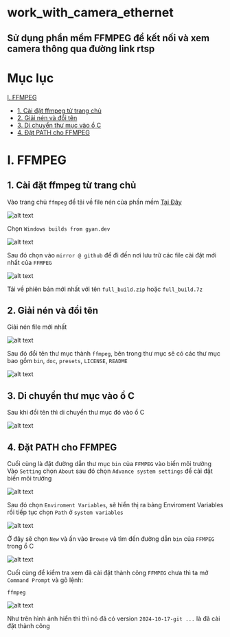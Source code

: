 # work_with_camera_ethernet
## Sử dụng phần mềm FFMPEG để kết nối và xem camera thông qua đường link rtsp  

# Mục lục
[I. FFMPEG](#i-FFMPEG)
- [1. Cài đặt ffmpeg từ trang chủ](#1-cài-đặt-ffmpeg-từ-trang-chủ)
- [2. Giải nén và đổi tên](#2-giải-nén-và-đổi-tên)
- [3. Di chuyển thư mục vào ổ C](#3-Di-chuyển-thư-mục-vào-ổ-C)
- [4. Đặt PATH cho FFMPEG](#4-Đặt-PATH-cho-FFMPEG)

# I. FFMPEG

## 1. Cài đặt ffmpeg từ trang chủ
Vào trang chủ `ffmpeg` để tải về file nén của phần mềm [Tại Đây](https://ffmpeg.org/download.html)  

![alt text](image/image-1.png)

Chọn `Windows builds from gyan.dev`  

![alt text](image/git_master_builds.png)  

Sau đó chọn vào `mirror @ github` để đi đến nơi lưu trữ các file cài đặt mới nhất của `FFMPEG`  

![alt text](image/ffmpeg_git_2024-10-17.png)  

Tải về phiên bản mới nhất với tên `full_build.zip` hoặc `full_build.7z`  

## 2. Giải nén và đổi tên 

Giải nén file mới nhất  

![alt text](image/extrac_ffmpeg.png)  

Sau đó đổi tên thư mục thành `ffmpeg`, bên trong thư mục sẽ có các thư mục bao gồm `bin`, `doc`, `presets`, `LICENSE`, `README`  

![alt text](image/change_name_folder.png)  

## 3. Di chuyển thư mục vào ổ C

Sau khi đổi tên thì di chuyển thư mục đó vào ổ C  

![alt text](image/move_to_C.png)  

## 4. Đặt PATH cho FFMPEG

Cuối cùng là đặt đường dẫn thư mục `bin` của `FFMPEG` vào biến môi trường  
Vào `Setting` chọn `About` sau đó chọn `Advance system settings` để cài đặt biến môi trường  

![alt text](image/advance_system_settings.png)  

Sau đó chọn `Enviroment Variables`, sẽ hiển thị ra bảng Enviroment Variables rồi tiếp tục chọn `Path` ở `system variables`  

![alt text](image/enviroment_variables.png)  

Ở đây sẽ chọn `New` và ấn vào `Browse` và tìm đến đường dẫn `bin` của `FFMPEG` trong ổ C  

![alt text](image/set_path_ffmpeg.png)  

Cuối cùng để kiểm tra xem đã cài đặt thành công `FFMPEG` chưa thì ta mở `Command Prompt` và gõ lệnh:  
```
ffmpeg
```
![alt text](image/check_ffmpeg.png)  

Như trên hình ảnh hiển thì thì nó đã có version `2024-10-17-git ...` là đã cài đặt thành công  